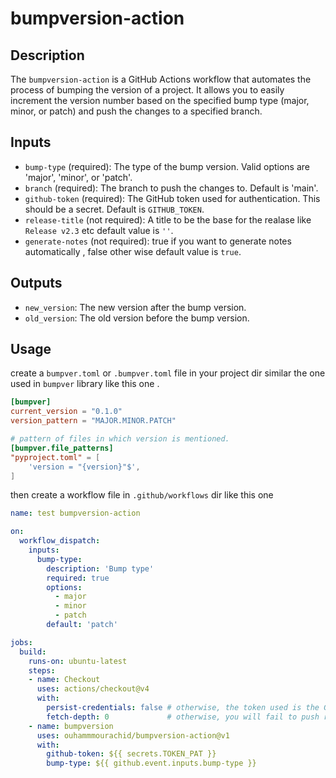 # bumpversion-action

## Description

The `bumpversion-action` is a GitHub Actions workflow that automates the process of bumping the version of a project. It allows you to easily increment the version number based on the specified bump type (major, minor, or patch) and push the changes to a specified branch.

## Inputs

- `bump-type` (required): The type of the bump version. Valid options are 'major', 'minor', or 'patch'.
- `branch` (required): The branch to push the changes to. Default is 'main'.
- `github-token` (required): The GitHub token used for authentication. This should be a secret. Default is `GITHUB_TOKEN`.
- `release-title` (not required): A title to be the base for the realase like `Release v2.3` etc default value is `''`.
- `generate-notes` (not required): true if you want to generate notes automatically , false other wise default value is `true`.


## Outputs

- `new_version`: The new version after the bump version.
- `old_version`: The old version before the bump version.

## Usage
create a `bumpver.toml` or `.bumpver.toml` file in your project dir similar the one used in `bumpver` library like this one .

```toml
[bumpver]
current_version = "0.1.0"
version_pattern = "MAJOR.MINOR.PATCH"

# pattern of files in which version is mentioned.
[bumpver.file_patterns]
"pyproject.toml" = [
    'version = "{version}"$',
]
```

then create a workflow file in `.github/workflows` dir like this one

```yml
name: test bumpversion-action

on:
  workflow_dispatch:
    inputs:
      bump-type:
        description: 'Bump type'
        required: true
        options:
          - major
          - minor
          - patch
        default: 'patch'

jobs:
  build:
    runs-on: ubuntu-latest
    steps:
    - name: Checkout
      uses: actions/checkout@v4
      with:
        persist-credentials: false # otherwise, the token used is the GITHUB_TOKEN, instead of your personal token
        fetch-depth: 0             # otherwise, you will fail to push refs to dest repo
    - name: bumpversion
      uses: ouhammmourachid/bumpversion-action@v1
      with:
        github-token: ${{ secrets.TOKEN_PAT }}
        bump-type: ${{ github.event.inputs.bump-type }}
```
